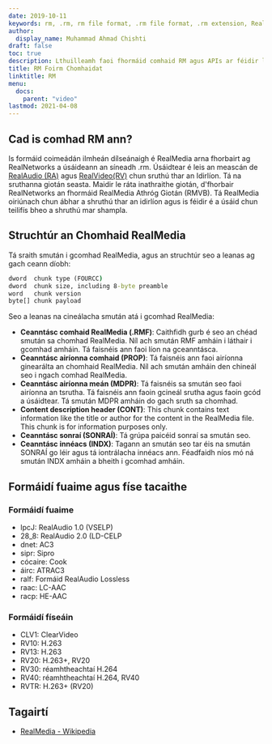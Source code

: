 ```yaml
---
date: 2019-10-11
keywords: rm, .rm, rm file format, .rm file format, .rm extension, RealMedia file format
author:
  display_name: Muhammad Ahmad Chishti
draft: false
toc: true
description: Lthuilleamh faoi fhormáid comhaid RM agus APIs ar féidir leo comhad RM a chruthú agus a oscailts.
title: RM Foirm Chomhaidat
linktitle: RM
menu:
  docs:
    parent: "video"
lastmod: 2021-04-08
---
```


## Cad is comhad RM ann? ##

Is formáid coimeádán ilmheán dílseánaigh é RealMedia arna fhorbairt ag RealNetworks a úsáideann an síneadh .rm. Úsáidtear é leis an meascán de [RealAudio (RA)](/audio/ra/) agus [RealVideo(RV)](/video/rv/) chun sruthú thar an Idirlíon. Tá na sruthanna giotán seasta. Maidir le ráta inathraithe giotán, d'fhorbair RealNetworks an fhormáid RealMedia Athróg Giotán (RMVB). Tá RealMedia oiriúnach chun ábhar a shruthú thar an idirlíon agus is féidir é a úsáid chun teilifís bheo a shruthú mar shampla.

## Struchtúr an Chomhaid RealMedia ##

Tá sraith smután i gcomhad RealMedia, agus an struchtúr seo a leanas ag gach ceann díobh:

```cmd
dword  chunk type (FOURCC)
dword  chunk size, including 8-byte preamble
word   chunk version
byte[] chunk payload
```

Seo a leanas na cineálacha smután atá i gcomhad RealMedia:

- **Ceanntásc comhaid RealMedia (.RMF)**: Caithfidh gurb é seo an chéad smután sa chomhad RealMedia. Níl ach smután RMF amháin i láthair i gcomhad amháin. Tá faisnéis ann faoi líon na gceanntásca.
- **Ceanntásc airíonna comhaid (PROP)**: Tá faisnéis ann faoi airíonna ginearálta an chomhaid RealMedia. Níl ach smután amháin den chineál seo i ngach comhad RealMedia.
- **Ceanntásc airíonna meán (MDPR)**: Tá faisnéis sa smután seo faoi airíonna an tsrutha. Tá faisnéis ann faoin gcineál srutha agus faoin gcód a úsáidtear. Tá smután MDPR amháin do gach sruth sa chomhad.
- **Content description header (CONT)**: This chunk contains text information like the title or author for the content in the RealMedia file. This chunk is for information purposes only.
- **Ceanntásc sonraí (SONRAÍ)**: Tá grúpa paicéid sonraí sa smután seo.
- **Ceanntásc innéacs (INDX)**: Tagann an smután seo tar éis na smután SONRAÍ go léir agus tá iontrálacha innéacs ann. Féadfaidh níos mó ná smután INDX amháin a bheith i gcomhad amháin.

## Formáidí fuaime agus físe tacaithe ##

### Formáidí fuaime ###

- lpcJ: RealAudio 1.0 (VSELP)
- 28_8: RealAudio 2.0 (LD-CELP
- dnet: AC3
- sipr: Sipro
- cócaire: Cook
- áirc: ATRAC3
- ralf: Formáid RealAudio Lossless
- raac: LC-AAC
- racp: HE-AAC

### Formáidí físeáin ###

- CLV1: ClearVideo
- RV10: H.263
- RV13: H.263
- RV20: H.263+, RV20
- RV30: réamhtheachtaí H.264
- RV40: réamhtheachtaí H.264, RV40
- RVTR: H.263+ (RV20)

## Tagairtí ##

- [RealMedia - Wikipedia](https://en.wikipedia.org/wiki/RealMedia)

